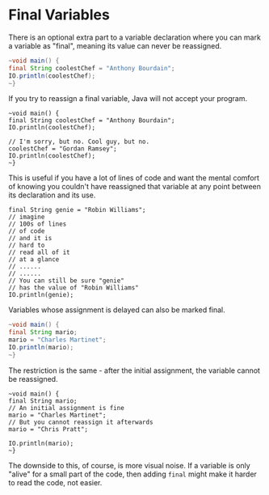 # Final Variables

There is an optional extra part to a variable declaration where you can
mark a variable as "final", meaning its value can never be reassigned.

```java
~void main() {
final String coolestChef = "Anthony Bourdain";
IO.println(coolestChef);
~}
```


If you try to reassign a final variable, Java will not accept your program.

```java,does_not_compile
~void main() {
final String coolestChef = "Anthony Bourdain";
IO.println(coolestChef);

// I'm sorry, but no. Cool guy, but no.
coolestChef = "Gordan Ramsey";
IO.println(coolestChef);
~}
```

This is useful if you have a lot of lines of code and want the mental
comfort of knowing you couldn't have reassigned that variable at any
point between its declaration and its use.

```java,no_run
final String genie = "Robin Williams";
// imagine
// 100s of lines
// of code
// and it is
// hard to
// read all of it
// at a glance
// ......
// ......
// You can still be sure "genie"
// has the value of "Robin Williams"
IO.println(genie);
```

Variables whose assignment is delayed can also be marked final.

```java
~void main() {
final String mario;
mario = "Charles Martinet";
IO.println(mario);
~}
```

The restriction is the same - after the initial assignment, the variable
cannot be reassigned.

```java,does_not_compile
~void main() {
final String mario;
// An initial assignment is fine
mario = "Charles Martinet";
// But you cannot reassign it afterwards
mario = "Chris Pratt";

IO.println(mario);
~}
```

The downside to this, of course, is more visual noise. If a variable is only
"alive" for a small part of the code, then adding `final` might make it harder
to read the code, not easier.
